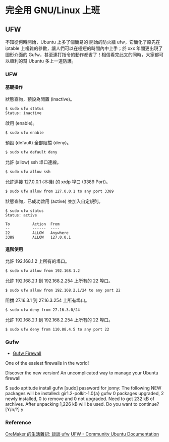 # 完全用 GNU/Linux 上班

## UFW

不知從何時開始，Ubuntu 上多了個簡易的 開始的防火牆 ufw，它簡化了原先在 iptable 上複雜的參數，讓人們可以在極短的時間內中上手；於 xxx 年間更出現了圖形介面的 Gufw，甚至連打指令的動作都省了！相信看完此文的同時，大家都可以順利的幫 Ubuntu 多上一道防護。

###  UFW

####  基礎操作

狀態查詢，預設為閒置 (inactive)。

	$ sudo ufw status
	Status: inactive

啟用 (enable)。

	$ sudo ufw enable

預設 (default) 全部阻擋 (deny)。

	$ sudo ufw default deny

允許 (allow) ssh 埠口連線。

	$ sudo ufw allow ssh

允許連接 127.0.0.1 (本機) 的 xrdp 埠口 (3389 Port)。

	$ sudo ufw allow from 127.0.0.1 to any port 3389

狀態查詢，已成功啟用 (active) 並加入自定規則。

	$ sudo ufw status
	Status: active
	
	To			Action	From
	--			------	----
	22			ALLOW 	Anywhere
	3389		ALLOW 	127.0.0.1

#### 進階使用

允許 192.168.1.2 上所有的埠口。 

	$ sudo ufw allow from 192.168.1.2

允許 192.168.2.1 到 192.168.2.254 上所有的 22 埠口。 

	$ sudo ufw allow from 192.168.2.1/24 to any port 22

阻擋 27.16.3.1 到 27.16.3.254 上所有埠口。 

	$ sudo ufw deny from 27.16.3.0/24

允許 192.168.2.1 到 192.168.2.254 上所有的 22 埠口。 

	$ sudo ufw deny from 110.88.4.5 to any port 22

### Gufw

- [Gufw Firewall](http://gufw.org/)

One of the easiest firewalls
in the world!

Discover the new version! An uncomplicated way to manage your Ubuntu firewall

$ sudo aptitude install gufw 
[sudo] password for jonny: 
The following NEW packages will be installed:
  gir1.2-polkit-1.0{a} gufw 
0 packages upgraded, 2 newly installed, 0 to remove and 0 not upgraded.
Need to get 232 kB of archives. After unpacking 1,226 kB will be used.
Do you want to continue? [Y/n/?] y

### Reference

[CreMaker 的生活雜記: 談談 ufw](http://cm-life.blogspot.tw/2008/05/ufw.html)
[UFW - Community Ubuntu Documentation](https://help.ubuntu.com/community/UFW#Allow_Access)

